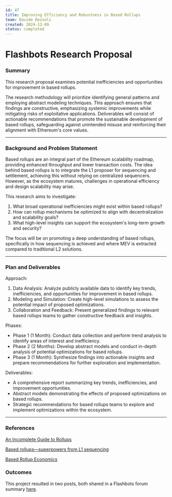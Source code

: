 ```yaml
---
id: 47
title: Improving Efficiency and Robustness in Based Rollups
team: Davide Rezzoli
created: 2024-12-09
status: completed
---
```


# Flashbots Research Proposal

### Summary

This research proposal examines potential inefficiencies and opportunities for improvement in based rollups.

The research methodology will prioritize identifying general patterns and employing abstract modeling techniques. This approach ensures that findings are constructive, emphasizing systemic improvements while mitigating risks of exploitative applications. Deliverables will consist of actionable recommendations that promote the sustainable development of based rollups, safeguarding against unintended misuse and reinforcing their alignment with Ethereum's core values.

---

### Background and Problem Statement

Based rollups are an integral part of the Ethereum scalability roadmap, providing enhanced throughput and lower transaction costs. The idea behind based rollups is to integrate the L1 proposer for sequencing and settlement, achieving this without relying on centralized sequencers. However, as the ecosystem matures, challenges in operational efficiency and design scalability may arise.

This research aims to investigate:

1. What broad operational inefficiencies might exist within based rollups?
2. How can rollup mechanisms be optimized to align with decentralization and scalability goals?
3. What high-level insights can support the ecosystem's long-term growth and security?

The focus will be on promoting a deep understanding of based rollups, specifically in how sequencing is achieved and where MEV is extracted compared to traditional L2 solutions.

---

### Plan and Deliverables

Approach:

1. Data Analysis: Analyze publicly available data to identify key trends, inefficiencies, and opportunities for improvement in based rollups.
2. Modeling and Simulation: Create high-level simulations to assess the potential impact of proposed optimizations.
3. Collaboration and Feedback: Present generalized findings to relevant based rollups teams to gather constructive feedback and insights.

Phases:

- Phase 1 (1 Month): Conduct data collection and perform trend analysis to identify areas of interest and inefficiency.
- Phase 2 (2 Months): Develop abstract models and conduct in-depth analysis of potential optimizations for based rollups.
- Phase 3 (1 Month): Synthesize findings into actionable insights and prepare recommendations for further exploration and implementation.

Deliverables:

- A comprehensive report summarizing key trends, inefficiencies, and improvement opportunities.
- Abstract models demonstrating the effects of proposed optimizations on based rollups.
- Strategic recommendations for based rollups teams to explore and implement optimizations within the ecosystem.

---

### References

[An Incomplete Guide to Rollups](https://vitalik.eth.limo/general/2021/01/05/rollup.html)

[Based rollups—superpowers from L1 sequencing](https://ethresear.ch/t/based-rollups-superpowers-from-l1-sequencing/15016)

[Based Rollup Economics](https://taiko.mirror.xyz/PhlvGdIaY3-ZQ1DqI9uM5LxrWGWLAzLI84rkxhvPKmM)

### Outcomes

This project resulted in two posts, both shared in a Flashbots forum summary [here](https://collective.flashbots.net/t/frp-47-improving-efficiency-and-robustness-in-based-rollups/4920).
